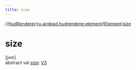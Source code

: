 ```yaml
---
title: size
---
```

//[HudRenderer](../../../index.html)/[ru.airdead.hudrenderer.element](../index.html)/[IElement](index.html)/[size](size.html)



# size



[jvm]\
abstract val [size](size.html): [V3](../../ru.airdead.hudrenderer.utility/-v3/index.html)




